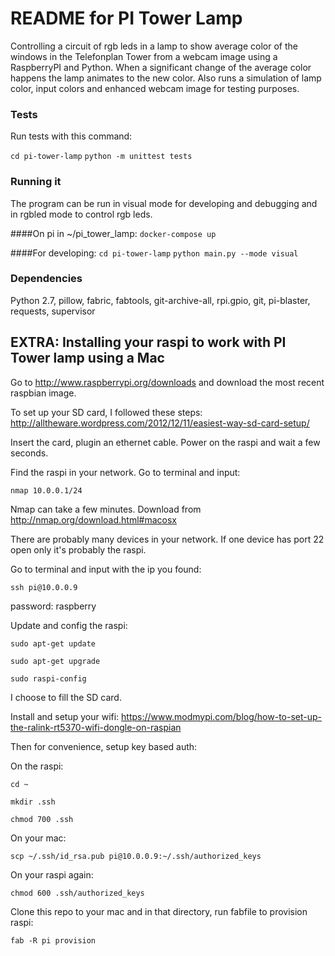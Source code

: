 # README for PI Tower Lamp
Controlling a circuit of rgb leds in a lamp to show average color of the windows in the Telefonplan Tower from a webcam image using a RaspberryPI and Python. When a significant change of the average color happens the lamp animates to the new color. Also runs a simulation of lamp color, input colors and enhanced webcam image for testing purposes.

### Tests
Run tests with this command:

`cd pi-tower-lamp`
`python -m unittest tests`

### Running it
The program can be run in visual mode for developing and debugging and in rgbled mode to control rgb leds.

####On pi in ~/pi_tower_lamp:
`docker-compose up`

####For developing:
`cd pi-tower-lamp`
`python main.py --mode visual`

### Dependencies
Python 2.7, pillow, fabric, fabtools, git-archive-all, rpi.gpio, git, pi-blaster, requests, supervisor

## EXTRA: Installing your raspi to work with PI Tower lamp using a Mac
Go to http://www.raspberrypi.org/downloads and download the most recent raspbian image.

To set up your SD card, I followed these steps:
http://alltheware.wordpress.com/2012/12/11/easiest-way-sd-card-setup/

Insert the card, plugin an ethernet cable. Power on the raspi and wait a few seconds.

Find the raspi in your network. Go to terminal and input:

`nmap 10.0.0.1/24`

Nmap can take a few minutes. Download from http://nmap.org/download.html#macosx

There are probably many devices in your network. If one device has port 22 open only it's probably the raspi.

Go to terminal and input with the ip you found:

`ssh pi@10.0.0.9`

password: raspberry

Update and config the raspi:

`sudo apt-get update`

`sudo apt-get upgrade`

`sudo raspi-config`

I choose to fill the SD card.

Install and setup your wifi:
https://www.modmypi.com/blog/how-to-set-up-the-ralink-rt5370-wifi-dongle-on-raspian

Then for convenience, setup key based auth:

On the raspi:

`cd ~`

`mkdir .ssh`

`chmod 700 .ssh`


On your mac:

`scp ~/.ssh/id_rsa.pub pi@10.0.0.9:~/.ssh/authorized_keys`

On your raspi again:

`chmod 600 .ssh/authorized_keys`

Clone this repo to your mac and in that directory, run fabfile to provision raspi:

`fab -R pi provision`